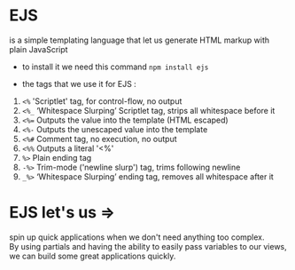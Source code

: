 # EJS  
  is a simple templating language that let us generate HTML markup with plain JavaScript  

- to install it we need this command ` npm install ejs `   

- the tags that we use it for EJS :   

 1. `<%` 'Scriptlet' tag, for control-flow, no output    
 2. `<%_` ‘Whitespace Slurping’ Scriptlet tag, strips all whitespace before it    
 3. `<%=` Outputs the value into the template (HTML escaped)  
 4. `<%-` Outputs the unescaped value into the template  
 5. `<%#` Comment tag, no execution, no output  
 6. `<%%` Outputs a literal '<%'  
 7. `%>` Plain ending tag    
 8. `-%>` Trim-mode ('newline slurp') tag, trims following newline  
9. `_%>` ‘Whitespace Slurping’ ending tag, removes all whitespace after it  

# EJS let's us =>
 spin up quick applications when we don't need anything too complex.  
  By using partials and having the ability to easily pass variables to our views, we can build some great applications quickly.